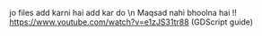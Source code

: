 jo files add karni hai add kar do \n
Maqsad nahi bhoolna hai !!
https://www.youtube.com/watch?v=e1zJS31tr88 (GDScript guide)
